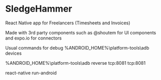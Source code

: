 # SledgeHammer
React Native app for Freelancers (Timesheets and Invoices)

Made with 3rd party components such as @shoutem for UI components and expo.io for connectors

Usual commands for debug
%ANDROID_HOME%\platform-tools\adb devices

%ANDROID_HOME%\platform-tools\adb reverse tcp:8081 tcp:8081

react-native run-android

